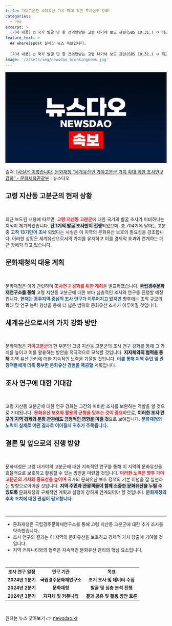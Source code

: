 ```yaml
---
title: 가야고분군 세계유산 가치 확대 위한 조사연구 강화!
categories:
  - 기타
excerpt: >
  [기사 내용] □ 국가 발굴 단 한 건외면받는 고령 대가야 보도 관련(SBS 10.31.) ㅇ 최근 세계유산…
feature_text: >
  ## whereispost 실시간 뉴스 속보입니다.

  [기사 내용] □ 국가 발굴 단 한 건외면받는 고령 대가야 보도 관련(SBS 10.31.) ㅇ 최근 세계유산…
image: '/assets/img/newsdao_breakingnews.jpg'
---
```


![뉴스다오 속보](/assets/img/newsdao_breakingnews.jpg)

<p>출처: <a href="https://newsdao.kr/2386" rel="dofollow">[사실은 이렇습니다] 문화재청 “세계유산인 가야고분군 가치 확대 위한 조사연구 강화” - 문화체육관광부</a> | 뉴스다오</p>

<h2 data-ke-size="size26">고령 지산동 고분군의 현재 상황</h2>
<p data-ke-size="size16">&nbsp;</p>
최근 보도된 내용에 따르면, <b><span style="color: #ee2323;">고령 지산동 고분군</span></b>에 대한 국가의 발굴 조사가 미비하다는 지적이 제기되었습니다. <b><span style="background-color: #21538527;">단 1기의 발굴 조사만이 진행</span></b>되었으며, 총 704기에 달하는 고분 중 <b><span style="color: #1a5490;">고작 13기만이 조사</span></b> 되었다는 사실은 이 지역의 문화유산 보호의 필요성을 강조합니다. 이러한 상황은 세계유산으로서의 가치를 유지하고 이를 경제적 효과와 연계하는 데 큰 장애가 되고 있습니다. 

<h2 data-ke-size="size26">문화재청의 대응 계획</h2>
<p data-ke-size="size16">&nbsp;</p>
문화재청은 이와 관련하여 <b><span style="color: #ee2323;">조사연구 강화를 위한 계획</span></b>을 발표하였습니다. <b><span style="background-color: #21538527;">국립경주문화재연구소를 통해</span></b> 고령 지산동 고분군에 대한 보다 심층적인 조사와 연구를 진행할 예정입니다. <b><span style="color: #1a5490;">현재는 경주지역 중심의 조사 연구가 이루어지고 있지만</span></b> 향후에는 조직 규모의 확대 및 연구 능력 향상을 통해 더 넓은 범위의 문화유산 조사가 이루어질 것입니다.

<h2 data-ke-size="size26">세계유산으로서의 가치 강화 방안</h2>
<p data-ke-size="size16">&nbsp;</p>
문화재청은 <b><span style="color: #ee2323;">가야고분군</span></b>의 한 부분인 고령 지산동 고분군의 조사 연구 강화를 통해 그 가치를 높이고 이를 활용하는 방안을 적극적으로 모색할 것입니다. <b><span style="background-color: #21538527;">지자체와의 협력을 통해</span></b> 지역 유산 관리에 대한 지속적인 노력을 기울일 것입니다. <b><span style="color: #1a5490;">이를 통해 지역 주민 및 관광객들에게 더욱 풍부한 문화유산 경험을 제공할</span></b> 계획입니다.

<h2 data-ke-size="size26">조사 연구에 대한 기대감</h2>
<p data-ke-size="size16">&nbsp;</p>
고령 지산동 고분군에 대한 연구 강화는 그간의 미비한 조사를 보완하는 역할을 할 것으로 기대됩니다. <b><span style="color: #ee2323;">문화유산 보호와 활용의 균형을 맞추는 것이 중요</span></b>하므로, <b><span style="background-color: #21538527;">이러한 조사 연구가 지역 경제와 문화 관광에도 긍정적인 영향을 미칠 것</span></b>으로 보여집니다. <b><span style="color: #1a5490;">문화재청의 노력이 실제로 어떤 결과로 이어질지 귀추가 주목됩니다.</span></b>

<h2 data-ke-size="size26">결론 및 앞으로의 진행 방향</h2>
<p data-ke-size="size16">&nbsp;</p>
문화재청은 고령 대가야의 고분군에 대한 지속적인 연구를 통해 이 지역의 문화유산을 효율적으로 보호하고 활용할 수 있는 방안을 마련할 것입니다. <b><span style="color: #ee2323;">이러한 노력은 향후 가야고분군의 가치와 중요성을 높이며</span></b> 국가의 문화유산 보호 정책의 기본 이념을 잘 실현하는 방향으로이어질 것입니다. <b><span style="background-color: #21538527;">지역 주민과 관광객들이 함께 소중한 문화유산을 누릴 수 있도록</span></b> 문화재청의 구체적인 계획과 실행이 강하게 연계되어야 할 것입니다. <b><span style="color: #1a5490;">문화재청의 후속 조치에 대한 관심이 필요합니다.</span></b>

<p data-ke-size="size16">&nbsp;</p>
<hr />
<ul>
    <li>문화재청은 국립경주문화재연구소를 통해 고령 지산동 고분군에 대한 추가 조사를 약속했습니다.</li>
    <li>조사 연구의 결과는 이 지역의 문화유산을 보호하고 경제적 가치 창출에 기여할 것입니다.</li>
    <li>지역 커뮤니티와의 협력은 지속적인 문화유산 관리의 핵심 요소입니다.</li>
</ul>
<p data-ke-size="size16">&nbsp;</p>
<table>
<tr>
<td style="text-align: center; height: 17px;"><b>조사 연구 일정</b></td>
<td style="text-align: center; height: 17px;"><b>연구 기관</b></td>
<td style="text-align: center; height: 17px;"><b>목표</b></td>
</tr>
<tr>
<td style="text-align: center; height: 17px;"><b>2024년 1분기</b></td>
<td style="text-align: center; height: 17px;"><b>국립경주문화재연구소</b></td>
<td style="text-align: center; height: 17px;"><b>초기 조사 및 데이터 수집</b></td>
</tr>
<tr>
<td style="text-align: center; height: 17px;"><b>2024년 2분기</b></td>
<td style="text-align: center; height: 17px;"><b>문화재청</b></td>
<td style="text-align: center; height: 17px;"><b>발굴 및 심층 분석 진행</b></td>
</tr>
<tr>
<td style="text-align: center; height: 17px;"><b>2024년 3분기</b></td>
<td style="text-align: center; height: 17px;"><b>지자체 및 커뮤니티</b></td>
<td style="text-align: center; height: 17px;"><b>결과 공유 및 활용 방안 토론</b></td>
</tr>
</table>
<p data-ke-size="size16">&nbsp;</p> 

원하는 뉴스 찾아보기 👉 <a href="https://newsdao.kr" rel="dofollow">newsdao.kr</a>


